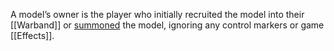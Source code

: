 A model’s owner is the player who initially recruited the model into their [[Warband]] or [summoned](Summoning) the model, ignoring any control markers or game [[Effects]].